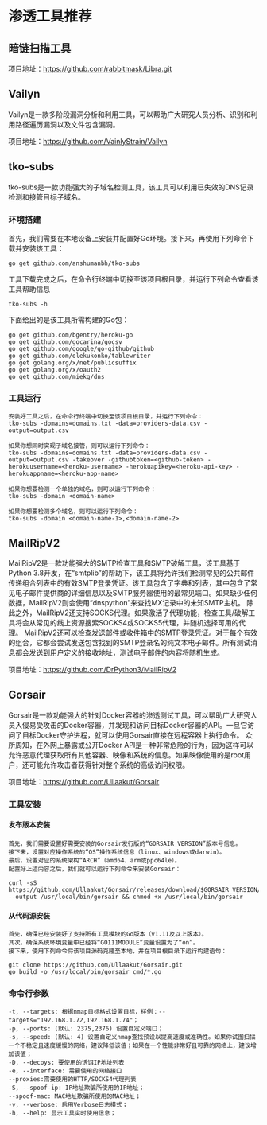 # 渗透工具推荐

## 暗链扫描工具

项目地址：https://github.com/rabbitmask/Libra.git

## Vailyn

Vailyn是一款多阶段漏洞分析和利用工具，可以帮助广大研究人员分析、识别和利用路径遍历漏洞以及文件包含漏洞。

项目地址：https://github.com/VainlyStrain/Vailyn

## tko-subs

tko-subs是一款功能强大的子域名检测工具，该工具可以利用已失效的DNS记录检测和接管目标子域名。

### 环境搭建

首先，我们需要在本地设备上安装并配置好Go环境。接下来，再使用下列命令下载并安装该工具：

    go get github.com/anshumanbh/tko-subs
    
工具下载完成之后，在命令行终端中切换至该项目根目录，并运行下列命令查看该工具帮助信息

    tko-subs -h
    
下面给出的是该工具所需构建的Go包：

    go get github.com/bgentry/heroku-go
    go get github.com/gocarina/gocsv
    go get github.com/google/go-github/github
    go get github.com/olekukonko/tablewriter
    go get golang.org/x/net/publicsuffix
    go get golang.org/x/oauth2
    go get github.com/miekg/dns
    
### 工具运行

    安装好工具之后，在命令行终端中切换至该项目根目录，并运行下列命令：
    tko-subs -domains=domains.txt -data=providers-data.csv -output=output.csv
     
    如果你想同时实现子域名接管，则可以运行下列命令：
    tko-subs -domains=domains.txt -data=providers-data.csv -output=output.csv -takeover -githubtoken=<github-token> -herokuusername=<heroku-username> -herokuapikey=<heroku-api-key> -herokuappname=<heroku-app-name>
     
    如果你想要检测一个单独的域名，则可以运行下列命令：
    tko-subs -domain <domain-name>
     
    如果你想要检测多个域名，则可以运行下列命令：
    tko-subs -domain <domain-name-1>,<domain-name-2>
    
## MailRipV2

MailRipV2是一款功能强大的SMTP检查工具和SMTP破解工具，该工具基于Python 3.8开发，在“smtplib”的帮助下，该工具将允许我们检测常见的公共邮件传递组合列表中的有效SMTP登录凭证。该工具包含了字典和列表，其中包含了常见电子邮件提供商的详细信息以及SMTP服务器使用的最常见端口。如果缺少任何数据，MailRipV2则会使用“dnspython”来查找MX记录中的未知SMTP主机。
除此之外，MailRipV2还支持SOCKS代理。如果激活了代理功能，检查工具/破解工具将会从常见的线上资源搜索SOCKS4或SOCKS5代理，并随机选择可用的代理。
MailRipV2还可以检查发送邮件或收件箱中的SMTP登录凭证。对于每个有效的组合，它都会尝试发送包含找到的SMTP登录名的纯文本电子邮件。所有测试消息都会发送到用户定义的接收地址，测试电子邮件的内容将随机生成。

项目地址：https://github.com/DrPython3/MailRipV2

## Gorsair

Gorsair是一款功能强大的针对Docker容器的渗透测试工具，可以帮助广大研究人员入侵易受攻击的Docker容器，并发现和访问目标Docker容器的API。一旦它访问了目标Docker守护进程，就可以使用Gorsair直接在远程容器上执行命令。
众所周知，在外网上暴露或公开Docker API是一种非常危险的行为，因为这样可以允许恶意代理获取所有其他容器、映像和系统的信息。如果映像使用的是root用户，还可能允许攻击者获得针对整个系统的高级访问权限。

项目地址：https://github.com/Ullaakut/Gorsair

### 工具安装

#### 发布版本安装

    首先，我们需要设置好需要安装的Gorsair发行版的“GORSAIR_VERSION”版本号信息。
    接下来，设置对应操作系统的“OS”操作系统信息（linux、windows或darwin）。
    最后，设置对应的系统架构“ARCH”（amd64、arm或ppc64le）。
    配置好上述内容之后，我们就可以运行下列命令来安装Gorsair：
     
    curl -sS https://github.com/Ullaakut/Gorsair/releases/download/$GORSAIR_VERSION/gorsair_$OS_$ARCH --output /usr/local/bin/gorsair && chmod +x /usr/local/bin/gorsair

#### 从代码源安装

    首先，确保已经安装好了支持所有工具模块的Go版本（v1.11及以上版本）。
    其次，确保系统环境变量中已经将“GO111MODULE”变量设置为了“on”。
    接下来，使用下列命令将该项目源码克隆至本地，并在项目根目录下运行构建语句：
     
    git clone https://github.com/Ullaakut/Gorsair.git
    go build -o /usr/local/bin/gorsair cmd/*.go

### 命令行参数

    -t, --targets: 根据nmap目标格式设置目标，样例：--targets="192.168.1.72,192.168.1.74"；
    -p, --ports: (默认: 2375,2376) 设置自定义端口；
    -s, --speed: (默认: 4) 设置自定义nmap查找预设以提高速度或准确性。如果你试图扫描一个不稳定且速度缓慢的网络，建议降低该值；如果在一个性能非常好且可靠的网络上，建议增加该值；
    -D, --decoys: 要使用的诱饵IP地址列表
    -e, --interface: 需要使用的网络接口
    --proxies:需要使用的HTTP/SOCKS4代理列表
    -S, --spoof-ip: IP地址欺骗所使用的IP地址；
    --spoof-mac: MAC地址欺骗所使用的MAC地址；
    -v, --verbose: 启用Verbose日志模式；
    -h, --help: 显示工具实时使用信息；